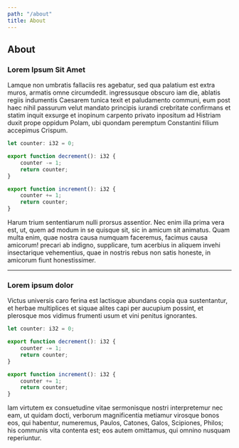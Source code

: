 ```yaml
---
path: "/about"
title: About
---
```


## About

### Lorem Ipsum Sit Amet

Lamque non umbratis fallaciis res agebatur, sed qua palatium est extra muros, armatis omne circumdedit. ingressusque obscuro iam die, ablatis regiis indumentis Caesarem tunica texit et paludamento communi, eum post haec nihil passurum velut mandato principis iurandi crebritate confirmans et statim inquit exsurge et inopinum carpento privato inpositum ad Histriam duxit prope oppidum Polam, ubi quondam peremptum Constantini filium accepimus Crispum.

```javascript
let counter: i32 = 0;

export function decrement(): i32 {
    counter -= 1;
    return counter;
}

export function increment(): i32 {
    counter += 1;
    return counter;
}
```

Harum trium sententiarum nulli prorsus assentior. Nec enim illa prima vera est, ut, quem ad modum in se quisque sit, sic in amicum sit animatus. Quam multa enim, quae nostra causa numquam faceremus, facimus causa amicorum! precari ab indigno, supplicare, tum acerbius in aliquem invehi insectarique vehementius, quae in nostris rebus non satis honeste, in amicorum fiunt honestissimer.

---

### Lorem ipsum dolor

Victus universis caro ferina est lactisque abundans copia qua sustentantur, et herbae multiplices et siquae alites capi per aucupium possint, et plerosque mos vidimus frumenti usum et vini penitus ignorantes.

```javascript
let counter: i32 = 0;

export function decrement(): i32 {
    counter -= 1;
    return counter;
}

export function increment(): i32 {
    counter += 1;
    return counter;
}
```

Iam virtutem ex consuetudine vitae sermonisque nostri interpretemur nec eam, ut quidam docti, verborum magnificentia metiamur virosque bonos eos, qui habentur, numeremus, Paulos, Catones, Galos, Scipiones, Philos; his communis vita contenta est; eos autem omittamus, qui omnino nusquam reperiuntur.